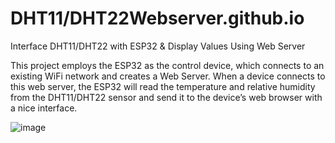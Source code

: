 # DHT11/DHT22Webserver.github.io
Interface DHT11/DHT22 with ESP32 &amp; Display Values Using Web Server

This project employs the ESP32 as the control device, which connects to an existing WiFi network and creates a Web Server. When a device connects to this web server, the ESP32 will read the temperature and relative humidity from the DHT11/DHT22 sensor and send it to the device’s web browser with a nice interface.

![image](https://user-images.githubusercontent.com/97583689/218454374-aafdf2b7-053c-4d71-8b24-d7837cbb8809.png)
